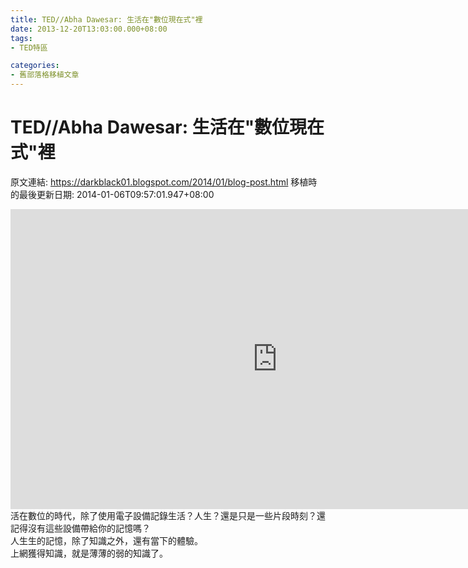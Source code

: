 ```yaml
---
title: TED//Abha Dawesar: 生活在"數位現在式"裡
date: 2013-12-20T13:03:00.000+08:00
tags: 
- TED特區

categories:
- 舊部落格移植文章
---
```


# TED//Abha Dawesar: 生活在"數位現在式"裡

原文連結: https://darkblack01.blogspot.com/2014/01/blog-post.html
移植時的最後更新日期: 2014-01-06T09:57:01.947+08:00

<iframe allowfullscreen="" frameborder="0" height="480" mozallowfullscreen="" scrolling="no" src="http://embed.ted.com/talks/lang/zh-tw/abha_dawesar_life_in_the_digital_now.html" webkitallowfullscreen="" width="853"></iframe><br />活在數位的時代，除了使用電子設備記錄生活？人生？還是只是一些片段時刻？還記得沒有這些設備帶給你的記憶嗎？<br />人生生的記憶，除了知識之外，還有當下的體驗。<br />上網獲得知識，就是薄薄的弱的知識了。
